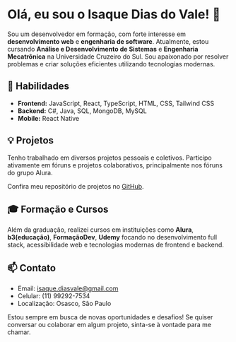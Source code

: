 # Olá, eu sou o Isaque Dias do Vale! 👋

Sou um desenvolvedor em formação, com forte interesse em **desenvolvimento web** e **engenharia de software**. Atualmente, estou cursando **Análise e Desenvolvimento de Sistemas** e **Engenharia Mecatrônica** na Universidade Cruzeiro do Sul. Sou apaixonado por resolver problemas e criar soluções eficientes utilizando tecnologias modernas.

## 🚀 Habilidades

- **Frontend:** JavaScript, React, TypeScript, HTML, CSS, Tailwind CSS
- **Backend:** C#, Java, SQL, MongoDB, MySQL
- **Mobile:** React Native
  

## 💡 Projetos

Tenho trabalhado em diversos projetos pessoais e coletivos. Participo ativamente em fóruns e projetos colaborativos, principalmente nos fóruns do grupo Alura.

Confira meu repositório de projetos no [GitHub](https://github.com/Isaque-Valle).

## 🎓 Formação e Cursos

Além da graduação, realizei cursos em instituições como **Alura**, **b3(educação)**, **FormaçãoDev**, **Udemy** focando no desenvolvimento full stack, acessibilidade web e tecnologias modernas de frontend e backend.

## 📫 Contato

- Email: [isaque.diasvale@gmail.com](mailto:isaque.diasvale@gmail.com)
- Celular: (11) 99292-7534
- Localização: Osasco, São Paulo

Estou sempre em busca de novas oportunidades e desafios! Se quiser conversar ou colaborar em algum projeto, sinta-se à vontade para me chamar.
